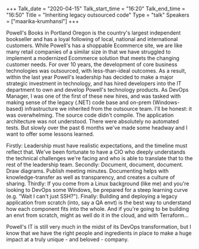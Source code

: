 +++
Talk_date = "2020-04-15"
Talk_start_time = "16:20"
Talk_end_time = "16:50"
Title = "Inheriting legacy outsourced code"
Type = "talk"
Speakers = ["maarika-krumhansl"]
+++

Powell's Books in Portland Oregon is the country's largest independent bookseller and has a loyal following of local, national and international customers. While Powell's has a shoppable Ecommerce site, we are like many retail companies of a similar size in that we have struggled to implement a modernized Ecommerce solution that meets the changing customer needs. For over 10 years, the development of core business technologies was outsourced, with less-than-ideal outcomes. As a result, within the last year Powell's leadership has decided to make a major strategic investment in technology, and has hired developers into the IT department to own and develop Powell's technology products. As DevOps Manager, I was one of the first of these new hires, and was tasked with making sense of the legacy (.NET) code base and on-prem (Windows-based) infrastructure we inherited from the outsource team. I'll be honest: it was overwhelming. The source code didn't compile. The application architecture was not understood. There were absolutely no automated tests. But slowly over the past 6 months we've made some headway and I want to offer some lessons learned.

Firstly: Leadership must have realistic expectations, and the timeline must reflect that. We've been fortunate to have a CIO who deeply understands the technical challenges we're facing and who is able to translate that to the rest of the leadership team.
Secondly: Document, document, document. Draw diagrams. Publish meeting minutes. Documenting helps with knowledge-transfer as well as transparency, and creates a culture of sharing.
Thirdly: If you come from a Linux background (like me) and you're looking to DevOps some Windows, be prepared for a steep learning curve (e.g. "Wait I can't just SSH?").
Finally: Building and deploying a legacy application from scratch (into, say a QA envt) is the best way to understand how each component fits into the whole. And if you're going to be building an envt from scratch, might as well do it in the cloud, and with Terraform...

Powell's IT is still very much in the midst of its DevOps transformation, but I know that we have the right people and ingredients in place to make a huge impact at a truly unique - and beloved - company.
